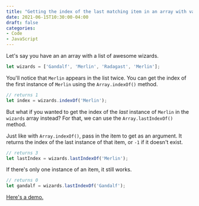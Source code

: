 ```yaml
---
title: "Getting the index of the last matching item in an array with vanilla JS"
date: 2021-06-15T10:30:00-04:00
draft: false
categories:
- Code
- JavaScript
---
```


Let's say you have an an array with a list of awesome wizards.

```js
let wizards = ['Gandalf', 'Merlin', 'Radagast', 'Merlin'];
```

You'll notice that `Merlin` appears in the list twice. You can get the index of the first instance of `Merlin` using the `Array.indexOf()` method.

```js
// returns 1
let index = wizards.indexOf('Merlin');
```

But what if you wanted to get the index of the _last_ instance of `Merlin` in the `wizards` array instead? For that, we can use the `Array.lastIndexOf()` method.

Just like with `Array.indexOf()`, pass in the item to get as an argument. It returns the index of the last instance of that item, or `-1` if it doesn't exist.

```js
// returns 3
let lastIndex = wizards.lastIndexOf('Merlin');
```

If there's only one instance of an item, it still works.

```js
// returns 0
let gandalf = wizards.lastIndexOf('Gandalf');
```

[Here's a demo.](https://codepen.io/cferdinandi/pen/gOmZoBy)